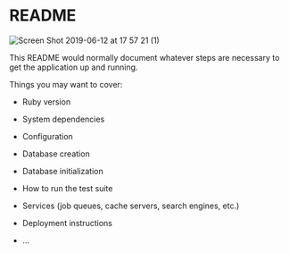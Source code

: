 # README

![Screen Shot 2019-06-12 at 17 57 21 (1)](https://user-images.githubusercontent.com/32105339/59389520-79a63280-8d3c-11e9-874b-928884388938.png)

This README would normally document whatever steps are necessary to get the
application up and running.

Things you may want to cover:

* Ruby version

* System dependencies

* Configuration

* Database creation

* Database initialization

* How to run the test suite

* Services (job queues, cache servers, search engines, etc.)

* Deployment instructions

* ...
